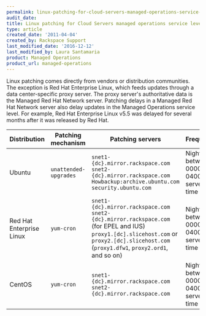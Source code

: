 ```yaml
---
permalink: linux-patching-for-cloud-servers-managed-operations-service-level/
audit_date:
title: Linux patching for Cloud Servers managed operations service level
type: article
created_date: '2011-04-04'
created_by: Rackspace Support
last_modified_date: '2016-12-12'
last_modified_by: Laura Santamaria
product: Managed Operations
product_url: managed-operations
---
```


Linux patching comes directly from vendors or distribution communities. The exception is Red Hat Enterprise Linux, which feeds updates through a data center-specific proxy server. The proxy server's authoritative data is the Managed Red Hat Network server. Patching delays in a Managed Red Hat Network server also delay updates in the Managed Operations service level. For example, Red Hat Enterprise Linux v5.5 was delayed for several months after it was released by Red Hat.

Distribution | Patching mechanism  | Patching servers | Frequency | Configuration
--- | --- | --- | --- | ---
Ubuntu | `unattended-upgrades` | `snet1-{dc}.mirror.rackspace.com`<br/>`snet2-{dc}.mirror.rackspace.com`<br/>`Howbackup:archive.ubuntu.com` <br/>`security.ubuntu.com` | Nightly between 0000 and 0400 server time | `/etc/apt/apt.conf.d/02periodic`<br/>`/etc/apt/apt.conf.d/50unattended-upgrades`
Red Hat Enterprise Linux | `yum-cron` | `snet1-{dc}.mirror.rackspace.com`<br/>`snet2-{dc}.mirror.rackspace.com` (for EPEL and IUS)<br/>`proxy1.[dc].slicehost.com` or `proxy2.[dc].slicehost.com` (`proxy1.dfw1`, `proxy2.ord1`, and so on) | Nightly between 0000 and 0400 server time | `/etc/yum-cron`<br/>`/etc/sysconfig/rhn/up2date`
CentOS | `yum-cron` | `snet1-{dc}.mirror.rackspace.com`<br/>`snet2-{dc}.mirror.rackspace.com` | Nightly between 0000 and 0400 server time | `/etc/yum-cron`
